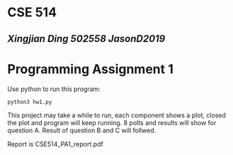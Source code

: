 # CSE 514
## _Xingjian Ding 502558 JasonD2019_
# Programming Assignment 1

Use python to run this program:
```sh
python3 hw1.py
```

This project may take a while to run, each component shows a plot, closed the plot and program will keep running. 8 polts and results will show for question A. Result of question B and C will follwed.

Report is CSE514_PA1_report.pdf
